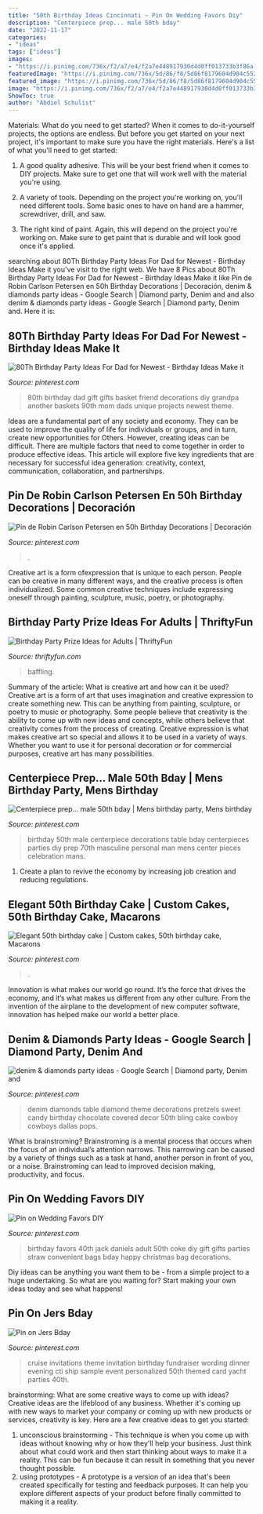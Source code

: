 ```yaml
---
title: "50th Birthday Ideas Cincinnati ~ Pin On Wedding Favors Diy"
description: "Centerpiece prep... male 50th bday"
date: "2022-11-17"
categories:
- "ideas"
tags: ["ideas"]
images:
- "https://i.pinimg.com/736x/f2/a7/e4/f2a7e448917930d4d0ff013733b3f86a--male-birthday-th-birthday.jpg"
featuredImage: "https://i.pinimg.com/736x/5d/86/f8/5d86f8179604d904c552f1c4cdb58ba0.jpg"
featured_image: "https://i.pinimg.com/736x/5d/86/f8/5d86f8179604d904c552f1c4cdb58ba0.jpg"
image: "https://i.pinimg.com/736x/f2/a7/e4/f2a7e448917930d4d0ff013733b3f86a--male-birthday-th-birthday.jpg"
ShowToc: true
author: "Abdiel Schulist"
---
```



Materials: What do you need to get started?
When it comes to do-it-yourself projects, the options are endless. But before you get started on your next project, it's important to make sure you have the right materials. Here's a list of what you'll need to get started:
1. A good quality adhesive. This will be your best friend when it comes to DIY projects. Make sure to get one that will work well with the material you're using.

2. A variety of tools. Depending on the project you're working on, you'll need different tools. Some basic ones to have on hand are a hammer, screwdriver, drill, and saw.

3. The right kind of paint. Again, this will depend on the project you're working on. Make sure to get paint that is durable and will look good once it's applied.


	

		
searching about 80Th Birthday Party Ideas For Dad for Newest - Birthday Ideas Make it you've visit to the right web. We have 8 Pics about 80Th Birthday Party Ideas For Dad for Newest - Birthday Ideas Make it like Pin de Robin Carlson Petersen en 50h Birthday Decorations | Decoración, denim &amp; diamonds party ideas - Google Search | Diamond party, Denim and and also denim &amp; diamonds party ideas - Google Search | Diamond party, Denim and. Here it is:
		
    
## 80Th Birthday Party Ideas For Dad For Newest - Birthday Ideas Make It

<img loading=lazy src="https://i.pinimg.com/736x/e1/7c/af/e17caf889573b5929d48e6e4ec4d7d7d.jpg" onerror="this.onerror=null;this.src='https://tse4.mm.bing.net/th?id=OIP.Ob_pmDcQrwWBc4gZsZ6qMgHaNI&amp;pid=15.1';" alt="80Th Birthday Party Ideas For Dad for Newest - Birthday Ideas Make it">

_Source: pinterest.com_

>80th birthday dad gift gifts basket friend decorations diy grandpa another baskets 90th mom dads unique projects newest theme. 

	

Ideas are a fundamental part of any society and economy. They can be used to improve the quality of life for individuals or groups, and in turn, create new opportunities for Others. However, creating ideas can be difficult. There are multiple factors that need to come together in order to produce effective ideas. This article will explore five key ingredients that are necessary for successful idea generation: creativity, context, communication, collaboration, and partnerships.

    
## Pin De Robin Carlson Petersen En 50h Birthday Decorations | Decoración

<img loading=lazy src="https://i.pinimg.com/736x/72/5f/7c/725f7c4626699bee2b6989e50ba47207.jpg" onerror="this.onerror=null;this.src='https://tse1.mm.bing.net/th?id=OIP.z4beloSSpVOBEGYHMN-ANgHaJ3&amp;pid=15.1';" alt="Pin de Robin Carlson Petersen en 50h Birthday Decorations | Decoración">

_Source: pinterest.com_

>. 

	

Creative art is a form ofexpression that is unique to each person. People can be creative in many different ways, and the creative process is often individualized. Some common creative techniques include expressing oneself through painting, sculpture, music, poetry, or photography.

    
## Birthday Party Prize Ideas For Adults | ThriftyFun

<img loading=lazy src="https://img.thrfun.com/img/025/657/birthday_prize_ideas_for_adults_s1.jpg" onerror="this.onerror=null;this.src='https://tse3.mm.bing.net/th?id=OIP.D6V4ec3yXNBJAZ5dxT0LTgAAAA&amp;pid=15.1';" alt="Birthday Party Prize Ideas for Adults | ThriftyFun">

_Source: thriftyfun.com_

>baffling. 

	

Summary of the article: What is creative art and how can it be used?
Creative art is a form of art that uses imagination and creative expression to create something new. This can be anything from painting, sculpture, or poetry to music or photography. Some people believe that creativity is the ability to come up with new ideas and concepts, while others believe that creativity comes from the process of creating. Creative expression is what makes creative art so special and allows it to be used in a variety of ways. Whether you want to use it for personal decoration or for commercial purposes, creative art has many possibilities.

    
## Centerpiece Prep... Male 50th Bday | Mens Birthday Party, Mens Birthday

<img loading=lazy src="https://i.pinimg.com/736x/f2/a7/e4/f2a7e448917930d4d0ff013733b3f86a--male-birthday-th-birthday.jpg" onerror="this.onerror=null;this.src='https://tse3.mm.bing.net/th?id=OIP.NQGat8kOUMqE3VlSKk-AOQAAAA&amp;pid=15.1';" alt="Centerpiece prep... male 50th bday | Mens birthday party, Mens birthday">

_Source: pinterest.com_

>birthday 50th male centerpiece decorations table bday centerpieces parties diy prep 70th masculine personal man mens center pieces celebration mans. 

	

1. Create a plan to revive the economy by increasing job creation and reducing regulations. 

    
## Elegant 50th Birthday Cake | Custom Cakes, 50th Birthday Cake, Macarons

<img loading=lazy src="https://i.pinimg.com/736x/16/84/a2/1684a2cc15227b141b5015d43dcff682.jpg" onerror="this.onerror=null;this.src='https://tse4.mm.bing.net/th?id=OIP.8W4CNq1XSjsOSsiRHqtXqwHaJ3&amp;pid=15.1';" alt="Elegant 50th birthday cake | Custom cakes, 50th birthday cake, Macarons">

_Source: pinterest.com_

>. 

	

Innovation is what makes our world go round. It’s the force that drives the economy, and it’s what makes us different from any other culture. From the invention of the airplane to the development of new computer software, innovation has helped make our world a better place.

    
## Denim &amp; Diamonds Party Ideas - Google Search | Diamond Party, Denim And

<img loading=lazy src="https://i.pinimg.com/736x/5d/86/f8/5d86f8179604d904c552f1c4cdb58ba0.jpg" onerror="this.onerror=null;this.src='https://tse4.mm.bing.net/th?id=OIP.3uzDyRcEb7Gpf2zhHPQx7wHaLH&amp;pid=15.1';" alt="denim &amp; diamonds party ideas - Google Search | Diamond party, Denim and">

_Source: pinterest.com_

>denim diamonds table diamond theme decorations pretzels sweet candy birthday chocolate covered decor 50th bling cake cowboy cowboys dallas pops. 

	

What is brainstroming? Brainstroming is a mental process that occurs when the focus of an individual’s attention narrows. This narrowing can be caused by a variety of things such as a task at hand, another person in front of you, or a noise. Brainstroming can lead to improved decision making, productivity, and focus.

    
## Pin On Wedding Favors DIY

<img loading=lazy src="https://i.pinimg.com/736x/e9/c4/67/e9c467ce00e2001bddde51c7408a529c.jpg" onerror="this.onerror=null;this.src='https://tse1.mm.bing.net/th?id=OIP.pp46vO0SzaxJBn2eeLu8cwHaJ3&amp;pid=15.1';" alt="Pin on Wedding Favors DIY">

_Source: pinterest.com_

>birthday favors 40th jack daniels adult 50th coke diy gift gifts parties straw convenient bags bday happy christmas bag decorations. 

	

Diy ideas can be anything you want them to be - from a simple project to a huge undertaking. So what are you waiting for? Start making your own ideas today and see what happens!

    
## Pin On Jers Bday

<img loading=lazy src="https://i.pinimg.com/736x/75/cb/e8/75cbe8e4c1155fe4342f1093560ee10a--fundraiser-event-cruise-party.jpg" onerror="this.onerror=null;this.src='https://tse2.mm.bing.net/th?id=OIP.vy5u_P1WkSsrOgl0sLcooQHaKX&amp;pid=15.1';" alt="Pin on Jers Bday">

_Source: pinterest.com_

>cruise invitations theme invitation birthday fundraiser wording dinner evening cti ship sample event personalized 50th themed card yacht parties 40th. 

	

brainstorming: What are some creative ways to come up with ideas?
Creative ideas are the lifeblood of any business. Whether it's coming up with new ways to market your company or coming up with new products or services, creativity is key. Here are a few creative ideas to get you started: 
1. unconscious brainstorming - This technique is when you come up with ideas without knowing why or how they'll help your business. Just think about what could work and then start thinking about ways to make it a reality. This can be fun because it can result in something that you never thought possible. 
2. using prototypes - A prototype is a version of an idea that's been created specifically for testing and feedback purposes. It can help you explore different aspects of your product before finally committed to making it a reality.

